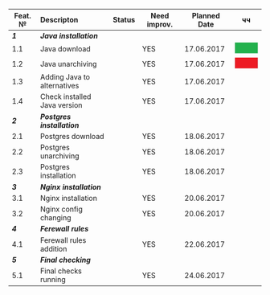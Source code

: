 |Feat. №|Descripton|Status|Need improv.|Planned Date|чч|
|---------|:---------|----|----|----|--|
|***1***         |***Java installation***|
|1.1        |Java download| |YES|17.06.2017|<img src='pic/ok.jpg' />|
|1.2        |Java unarchiving| |YES|17.06.2017|<img src='pic/nok.jpg' />|
|1.3        |Adding Java to alternatives| |YES|17.06.2017|
|1.4        |Check installed Java version| |YES|17.06.2017|
|***2***          |***Postgres installation***|
|2.1        |Postgres download| |YES|18.06.2017|
|2.2        |Postgres unarchiving| |YES|18.06.2017|
|2.3        |Postgres installation| |YES|18.06.2017|
|***3***          |***Nginx installation***|
|3.1        |Nginx installation| |YES|20.06.2017|
|3.2        |Nginx config changing| |YES|20.06.2017|
|***4***          |***Ferewall rules***|
|4.1        |Ferewall rules addition| |YES|22.06.2017|
|***5***          |***Final checking***|
|5.1        |Final checks running| |YES|24.06.2017|


